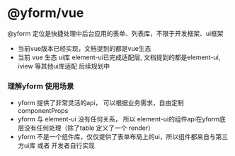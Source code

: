 # @yform/vue

@yform 定位是快捷处理中后台应用的表单、列表库，不限于开发框架、ui框架

* 当前vue版本已经实现，文档提到的都是vue生态
* 当前 vue 生态 ui库 element-ui已完成适配层, 文档提到的都是element-ui, iview 等其他ui库适配 后续规划中


### 理解yform 使用场景

* yform 提供了非常灵活的api， 可以根据业务需求，自由定制componentProps
* yform 与 element-ui 没有任何关系， 所以 element-ui的组件api在yform底层没有任何处理（除了table 定义了一个 render）
* yform 不是一个组件库，仅仅提供了表单布局上的ui，所以组件都来自与第三方ui库 或者 开发者自行实现